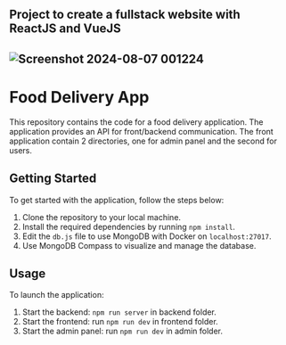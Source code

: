 Project to create a fullstack website with ReactJS and VueJS
---
![Screenshot 2024-08-07 001224](https://github.com/user-attachments/assets/be5dc1aa-8a57-40d4-8210-3fca883515f3)
---
# Food Delivery App

This repository contains the code for a food delivery application. The application provides an API for front/backend communication.
The front application contain 2 directories, one for admin panel and the second for users.

## Getting Started

To get started with the application, follow the steps below:

1. Clone the repository to your local machine.
2. Install the required dependencies by running `npm install`.
3. Edit the `db.js` file to use MongoDB with Docker on `localhost:27017`.
4. Use MongoDB Compass to visualize and manage the database.

## Usage

To launch the application:
1. Start the backend: `npm run server` in backend folder.
2. Start the frontend: run `npm run dev` in frontend folder.
3. Start the admin panel: run `npm run dev` in admin folder.

